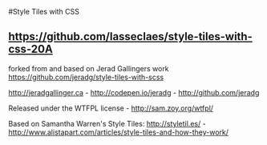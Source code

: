 #Style Tiles with CSS

https://github.com/lasseclaes/style-tiles-with-css-20A
---
forked from and based on Jerad Gallingers work
https://github.com/jeradg/style-tiles-with-scss

http://jeradgallinger.ca - http://codepen.io/jeradg - http://github.com/jeradg

Released under the WTFPL license - http://sam.zoy.org/wtfpl/

Based on Samantha Warren's Style Tiles:
http://styletil.es/ - http://www.alistapart.com/articles/style-tiles-and-how-they-work/